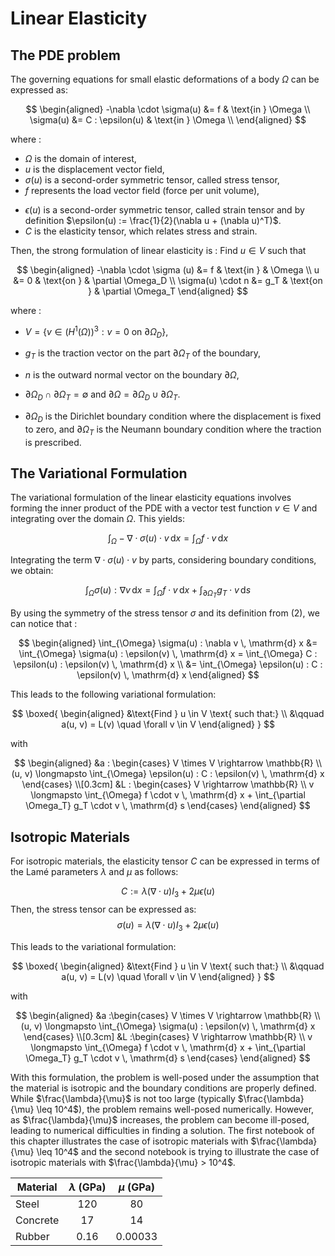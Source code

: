# Linear Elasticity

## The PDE problem
The governing equations for small elastic deformations of a body $\Omega$ can be expressed as:

$$
\begin{aligned}
    -\nabla \cdot \sigma(u) &= f & \text{in } \Omega \\
    \sigma(u) &= C : \epsilon(u) & \text{in } \Omega \\
\end{aligned}
$$

where : 
 - $\Omega$ is the domain of interest,
 - $u$ is the displacement vector field,
 - $\sigma(u)$ is a second-order symmetric tensor, called stress tensor, 
 - $f$ represents the load vector field (force per unit volume), 
 <!-- $\kappa$ and $\mu$ are Lamé's elasticity parameters for the material, $I$ denotes the identity tensor,  -->
 - $\epsilon(u)$ is a second-order symmetric tensor, called strain tensor and by definition $\epsilon(u) := \frac{1}{2}(\nabla u + (\nabla u)^T)$.
 - $C$ is the elasticity tensor, which relates stress and strain. 

Then, the strong formulation of linear elasticity is :
Find $u \in V$ such that

$$
\begin{aligned}
    -\nabla \cdot \sigma (u) &= f & \text{in } & \Omega \\
    u &= 0 & \text{on } & \partial \Omega_D \\
    \sigma(u) \cdot n &= g_T & \text{on } & \partial \Omega_T
\end{aligned}
$$

where : 
- $V = \{ v \in (H^1(\Omega))^3 : v = 0 \text{ on } \partial \Omega_D \}$,

- $g_T$ is the traction vector on the part $\partial \Omega_T$ of the boundary,

- $n$ is the outward normal vector on the boundary $\partial \Omega$,

- $\partial \Omega_D \cap \partial \Omega_T = \emptyset$ and $\partial \Omega = \partial \Omega_D \cup \partial \Omega_T$. 
- $\partial \Omega_D$ is the Dirichlet boundary condition where the displacement is fixed to zero, and $\partial \Omega_T$ is the Neumann boundary condition where the traction is prescribed.

## The Variational Formulation
The variational formulation of the linear elasticity equations involves forming the inner product of the PDE with a vector test function $v \in V$ and integrating over the domain $\Omega$. This yields:

$$
\int_{\Omega} - \nabla \cdot \sigma(u) \cdot v \, \mathrm{d} x = \int_{\Omega} f \cdot v \, \mathrm{d} x
$$

Integrating the term $\nabla \cdot \sigma(u) \cdot v$ by parts, considering boundary conditions, we obtain:

$$
\int_{\Omega} \sigma(u) : \nabla v \, \mathrm{d} x = \int_{\Omega} f \cdot v \, \mathrm{d} x + \int_{\partial \Omega_T} g_T \cdot v \, \mathrm{d} s
$$

By using the symmetry of the stress tensor $\sigma$ and its definition from $(2)$, we can notice that :

$$
\begin{aligned}
\int_{\Omega} \sigma(u) : \nabla v \, \mathrm{d} x &= \int_{\Omega} \sigma(u) : \epsilon(v) \, \mathrm{d} x = \int_{\Omega} C : \epsilon(u) : \epsilon(v) \, \mathrm{d} x \\ &= \int_{\Omega} \epsilon(u) : C : \epsilon(v) \, \mathrm{d} x
\end{aligned}
$$

This leads to the following variational formulation:

$$
\boxed{
\begin{aligned}
&\text{Find } u \in V \text{ such that:} \\
&\qquad a(u, v) = L(v) \quad \forall v \in V
\end{aligned}
}
$$

with

$$
\begin{aligned}
&a : 
\begin{cases}
V \times V \rightarrow \mathbb{R} \\
(u, v) \longmapsto \int_{\Omega} \epsilon(u) : C : \epsilon(v) \, \mathrm{d} x
\end{cases} \\[0.3cm]
&L : 
\begin{cases}
V \rightarrow \mathbb{R} \\
v \longmapsto \int_{\Omega} f \cdot v \, \mathrm{d} x + \int_{\partial \Omega_T} g_T \cdot v \, \mathrm{d} s
\end{cases}
\end{aligned}
$$

## Isotropic Materials
For isotropic materials, the elasticity tensor $C$ can be expressed in terms of the Lamé parameters $\lambda$ and $\mu$ as follows:

$$
C := \lambda (\nabla \cdot u) I_3 + 2\mu \epsilon(u)
$$
Then, the stress tensor can be expressed as:
$$\sigma(u) = \lambda (\nabla \cdot u) I_3 + 2\mu \epsilon(u)$$


This leads to the variational formulation:

$$
\boxed{
\begin{aligned}
&\text{Find } u \in V \text{ such that:}
\\
&\qquad a(u, v) = L(v) \quad \forall v \in V
\end{aligned}
}
$$

with

$$
\begin{aligned}
&a :\begin{cases}
V \times V \rightarrow \mathbb{R} \\
(u, v) \longmapsto \int_{\Omega} \sigma(u) : \epsilon(v) \, \mathrm{d} x
\end{cases} \\[0.3cm]
&L :\begin{cases}
V \rightarrow \mathbb{R} \\
v \longmapsto \int_{\Omega} f \cdot v \, \mathrm{d} x + \int_{\partial \Omega_T} g_T \cdot v \, \mathrm{d} s
\end{cases}
\end{aligned}
$$

With this formulation, the problem is well-posed under the assumption that the material is isotropic and the boundary conditions are properly defined. While $\frac{\lambda}{\mu}$ is not too large (typically $\frac{\lambda}{\mu} \leq 10^4$), the problem remains well-posed numerically. However, as $\frac{\lambda}{\mu}$ increases, the problem can become ill-posed, leading to numerical difficulties in finding a solution. The first notebook of this chapter illustrates the case of isotropic materials with $\frac{\lambda}{\mu} \leq 10^4$ and the second notebook is trying to illustrate the case of isotropic materials with $\frac{\lambda}{\mu} > 10^4$.

<p align="center">

| Material  | $\lambda$ (GPa) | $\mu$ (GPa) |
|-----------|:--------------:|:-----------:|
| Steel     | 120            | 80          |
| Concrete  | 17             | 14          |
| Rubber    | 0.16           | 0.00033     |

</p>
